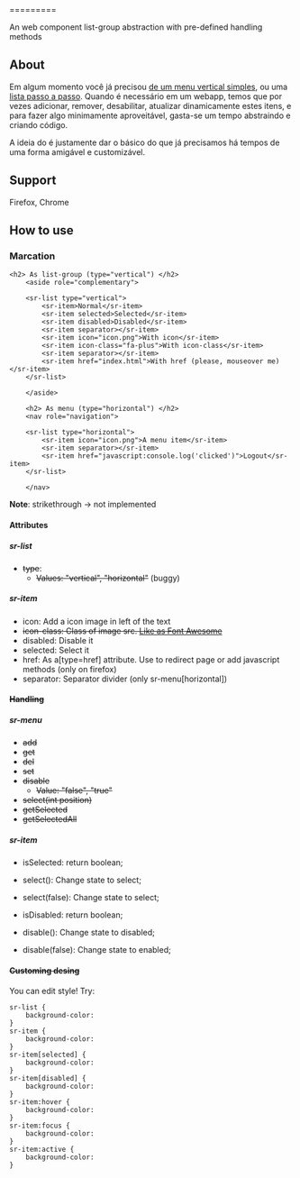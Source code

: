 <sr-list>
=========

An web component list-group abstraction with pre-defined handling methods

About
------
Em algum momento você já precisou [de um menu vertical simples](http://getbootstrap.com/components/#list-group), ou uma [lista passo a passo](http://www.polymer-project.org/#learn).
Quando é necessário em um webapp, temos que por vezes adicionar, remover, desabilitar, atualizar dinamicamente estes itens, e para fazer algo minimamente aproveitável, gasta-se um tempo abstraindo e criando código.

A ideia do <sr-list> é justamente dar o básico do que já precisamos há tempos de uma forma amigável e customizável.

Support
----------
Firefox, Chrome

How to use
----------

### Marcation
```hmtl
<h2> As list-group (type="vertical") </h2>
	<aside role="complementary">

	<sr-list type="vertical">
		<sr-item>Normal</sr-item>
		<sr-item selected>Selected</sr-item>
		<sr-item disabled>Disabled</sr-item>
		<sr-item separator></sr-item>
		<sr-item icon="icon.png">With icon</sr-item>
		<sr-item icon-class="fa-plus">With icon-class</sr-item>
		<sr-item separator></sr-item>
		<sr-item href="index.html">With href (please, mouseover me)</sr-item>
	</sr-list>

	</aside>

	<h2> As menu (type="horizontal") </h2>
	<nav role="navigation">

	<sr-list type="horizontal">
		<sr-item icon="icon.png">A menu item</sr-item>
		<sr-item separator></sr-item>
		<sr-item href="javascript:console.log('clicked')">Logout</sr-item>
	</sr-list>

	</nav>

```
__Note__: strikethrough -> not implemented

#### Attributes
##### sr-list
* ~~type~~:
  - ~~Values: "vertical", "horizontal"~~ (buggy)

##### sr-item
* icon: Add a icon image in left of the text
* ~~icon-class: Class of image src. [Like as Font Awesome](http://fortawesome.github.io/Font-Awesome/)~~
* disabled: Disable it
* selected: Select it
* href: As a[type=href] attribute. Use to redirect page or add javascript methods (only on firefox)
* separator: Separator divider (only sr-menu[horizontal])

#### ~~Handling~~
##### sr-menu
* ~~add~~
* ~~get~~
* ~~del~~
* ~~set~~
* ~~disable~~
  - ~~Value: "false", "true"~~
* ~~select(int position)~~
* ~~getSelected~~
* ~~getSelectedAll~~

##### sr-item
* isSelected: return boolean;
* select(): Change state to select;
* select(false): Change state to select;

* isDisabled: return boolean;
* disable(): Change state to disabled;
* disable(false): Change state to enabled;

#### ~~Customing desing~~
You can edit style! Try:

```
sr-list {
	background-color:
}
sr-item {
	background-color:
}
sr-item[selected] {
	background-color:
}
sr-item[disabled] {
	background-color:
}
sr-item:hover {
	background-color:
}
sr-item:focus {
	background-color:
}
sr-item:active {
	background-color:
}
```